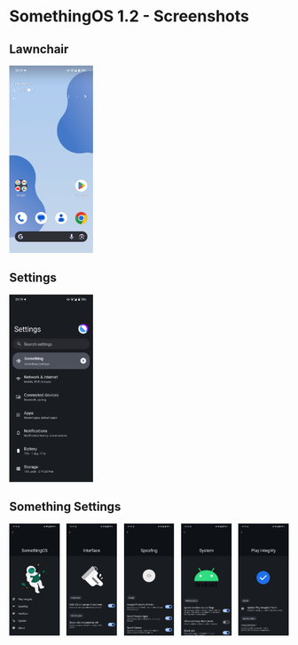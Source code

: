 # SomethingOS 1.2 - Screenshots

## Lawnchair
<img src="https://raw.githubusercontent.com/SomethingOS/screenshots/main//screenshots/Lawnchair.png" width="30%">

## Settings
<img src="https://raw.githubusercontent.com/SomethingOS/screenshots/main//screenshots/Settings.png" width="30%">

## Something Settings
<div style="display: flex; justify-content: space-between;">
    <img src="https://raw.githubusercontent.com/SomethingOS/screenshots/main//screenshots/SomethingSettings.png" width="18%">
    <img src="https://raw.githubusercontent.com/SomethingOS/screenshots/main//screenshots/SomethingInterfaceSettings.png" width="18%">
    <img src="https://raw.githubusercontent.com/SomethingOS/screenshots/main//screenshots/SomethingSpoofSettings.png" width="18%">
    <img src="https://raw.githubusercontent.com/SomethingOS/screenshots/main//screenshots/SomethingSystemSettings.png" width="18%">
    <img src="https://raw.githubusercontent.com/SomethingOS/screenshots/main//screenshots/SomethingPlayIntegritySettings.png" width="18%">
</div>